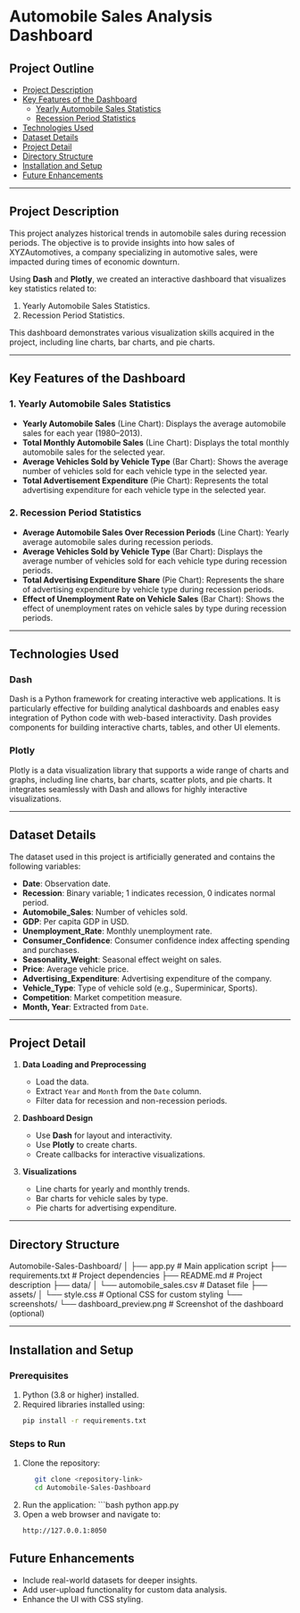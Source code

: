 # **Automobile Sales Analysis Dashboard**

## Project Outline

- [Project Description](#Project-Description)
- [Key Features of the Dashboard](#key-features-of-the-dashboard)
  - [Yearly Automobile Sales Statistics](#yearly-automobile-sales-statistics)
  - [Recession Period Statistics](#recession-period-statistics)
- [Technologies Used](#technologies-used)
- [Dataset Details](#Dataset-Details)
- [Project Detail](#Project-Detail)
- [Directory Structure](#directory-structure)
- [Installation and Setup](#installation-and-setup)
- [Future Enhancements](#Future_Enhancements)


---
## **Project Description**
This project analyzes historical trends in automobile sales during recession periods. The objective is to provide insights into how sales of XYZAutomotives, a company specializing in automotive sales, were impacted during times of economic downturn.

Using **Dash** and **Plotly**, we created an interactive dashboard that visualizes key statistics related to:
1. Yearly Automobile Sales Statistics.
2. Recession Period Statistics.

This dashboard demonstrates various visualization skills acquired in the project, including line charts, bar charts, and pie charts.

---


## **Key Features of the Dashboard**

### **1. Yearly Automobile Sales Statistics**
- **Yearly Automobile Sales** (Line Chart): Displays the average automobile sales for each year (1980–2013).
- **Total Monthly Automobile Sales** (Line Chart): Displays the total monthly automobile sales for the selected year.
- **Average Vehicles Sold by Vehicle Type** (Bar Chart): Shows the average number of vehicles sold for each vehicle type in the selected year.
- **Total Advertisement Expenditure** (Pie Chart): Represents the total advertising expenditure for each vehicle type in the selected year.

### **2. Recession Period Statistics**
- **Average Automobile Sales Over Recession Periods** (Line Chart): Yearly average automobile sales during recession periods.
- **Average Vehicles Sold by Vehicle Type** (Bar Chart): Displays the average number of vehicles sold for each vehicle type during recession periods.
- **Total Advertising Expenditure Share** (Pie Chart): Represents the share of advertising expenditure by vehicle type during recession periods.
- **Effect of Unemployment Rate on Vehicle Sales** (Bar Chart): Shows the effect of unemployment rates on vehicle sales by type during recession periods.

---

## **Technologies Used**

### **Dash**
Dash is a Python framework for creating interactive web applications. It is particularly effective for building analytical dashboards and enables easy integration of Python code with web-based interactivity. Dash provides components for building interactive charts, tables, and other UI elements.

### **Plotly**
Plotly is a data visualization library that supports a wide range of charts and graphs, including line charts, bar charts, scatter plots, and pie charts. It integrates seamlessly with Dash and allows for highly interactive visualizations.

---

## **Dataset Details**
The dataset used in this project is artificially generated and contains the following variables:
- **Date**: Observation date.
- **Recession**: Binary variable; 1 indicates recession, 0 indicates normal period.
- **Automobile_Sales**: Number of vehicles sold.
- **GDP**: Per capita GDP in USD.
- **Unemployment_Rate**: Monthly unemployment rate.
- **Consumer_Confidence**: Consumer confidence index affecting spending and purchases.
- **Seasonality_Weight**: Seasonal effect weight on sales.
- **Price**: Average vehicle price.
- **Advertising_Expenditure**: Advertising expenditure of the company.
- **Vehicle_Type**: Type of vehicle sold (e.g., Superminicar, Sports).
- **Competition**: Market competition measure.
- **Month, Year**: Extracted from `Date`.

---

## **Project Detail**
1. **Data Loading and Preprocessing**
   - Load the data.
   - Extract `Year` and `Month` from the `Date` column.
   - Filter data for recession and non-recession periods.

2. **Dashboard Design**
   - Use **Dash** for layout and interactivity.
   - Use **Plotly** to create charts.
   - Create callbacks for interactive visualizations.

3. **Visualizations**
   - Line charts for yearly and monthly trends.
   - Bar charts for vehicle sales by type.
   - Pie charts for advertising expenditure.

---

## **Directory Structure**
Automobile-Sales-Dashboard/
│
├── app.py                     # Main application script
├── requirements.txt           # Project dependencies
├── README.md                  # Project description
├── data/
│   └── automobile_sales.csv   # Dataset file
├── assets/
│   └── style.css              # Optional CSS for custom styling
└── screenshots/
    └── dashboard_preview.png  # Screenshot of the dashboard (optional)


---

## **Installation and Setup**

### **Prerequisites**
1. Python (3.8 or higher) installed.
2. Required libraries installed using:
   ```bash
   pip install -r requirements.txt
### **Steps to Run**

1. Clone the repository:
    ```bash
       git clone <repository-link>
       cd Automobile-Sales-Dashboard
2. Run the application:
       ```bash
         python app.py
3. Open a web browser and navigate to:
     ```bash
     http://127.0.0.1:8050


## **Future Enhancements**

- Include real-world datasets for deeper insights.
- Add user-upload functionality for custom data analysis.
- Enhance the UI with CSS styling.


